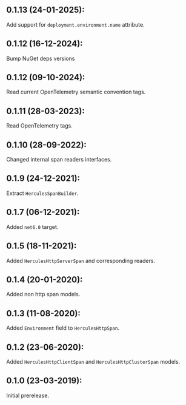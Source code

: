 ## 0.1.13 (24-01-2025):

Add support for `deployment.environment.name` attribute.

## 0.1.12 (16-12-2024): 

Bump NuGet deps versions

## 0.1.12 (09-10-2024):

Read current OpenTelemetry semantic convention tags. 

## 0.1.11 (28-03-2023):

Read OpenTelemetry tags.

## 0.1.10 (28-09-2022):

Changed internal span readers interfaces.

## 0.1.9 (24-12-2021):

Extract `HerculesSpanBuilder`.

## 0.1.7 (06-12-2021):

Added `net6.0` target.

## 0.1.5 (18-11-2021):

Added `HerculesHttpServerSpan` and corresponding readers.

## 0.1.4 (20-01-2020):

Added non http span models.

## 0.1.3 (11-08-2020):

Added `Environment` field to `HerculesHttpSpan`.

## 0.1.2 (23-06-2020):

Added `HerculesHttpClientSpan` and `HerculesHttpClusterSpan` models.

## 0.1.0 (23-03-2019): 

Initial prerelease.
